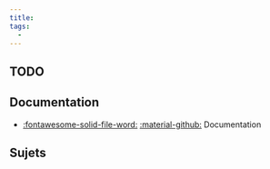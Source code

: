 ```yaml
---
title:  
tags:
  - 
---
```


[comment]: <> (Généré automatiquement par make_page_systemes.py, creation_fichiers_systemes)

## TODO  
## Documentation 
- [:fontawesome-solid-file-word:](https://github.com/xpessoles/TP_Documents_PSI/raw/master/DocumentsLogicielsSimulation.docx) [:material-github:](https://github.com/xpessoles/TP_Documents_PSI/tree/master/TP_Documents_PSI)   Documentation 

## Sujets 
